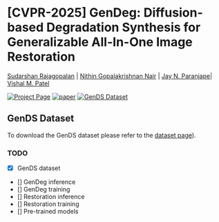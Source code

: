 # [CVPR-2025] GenDeg: Diffusion-based Degradation Synthesis for Generalizable All-In-One Image Restoration
[Sudarshan Rajagopalan](https://sudraj2002.github.io/) | [Nithin Gopalakrishnan Nair](http://nithin-gk.github.io/) | [Jay N. Paranjape](https://jayparanjape.github.io/website/)| [Vishal M. Patel](https://scholar.google.com/citations?user=AkEXTbIAAAAJ&hl=en)

[![Project Page](https://img.shields.io/badge/Project-Page-blue)](https://sudraj2002.github.io/gendegpage/) [![paper](https://img.shields.io/badge/arXiv-Paper-<COLOR>.svg)](https://arxiv.org/abs/2411.17687) [![GenDS Dataset](https://img.shields.io/badge/HuggingFace-Data-orange?logo=huggingface)](https://huggingface.co/datasets/Sudarshan2002/GenDS)

## GenDS Dataset
To download the GenDS dataset please refer to the [dataset page](https://huggingface.co/datasets/Sudarshan2002/GenDS)).

### TODO
- [x] GenDS dataset
- [] GenDeg inference
- [] GenDeg training
- [] Restoration inference
- [] Restoration training
- [] Pre-trained models

